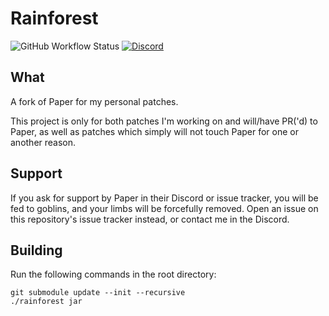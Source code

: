 # Rainforest

![GitHub Workflow Status](https://img.shields.io/github/workflow/status/Proximyst/rainforest/Build%20Paperclip?style=flat-square)
[![Discord](https://img.shields.io/discord/733744919650238494?logo=discord&style=flat-square)](https://discord.gg/3kaGYqv)

## What

A fork of Paper for my personal patches.

This project is only for both patches I'm working on and will/have PR('d) to
Paper, as well as patches which simply will not touch Paper for one or another
reason.

## Support

If you ask for support by Paper in their Discord or issue tracker, you will be
fed to goblins, and your limbs will be forcefully removed. Open an issue on this
repository's issue tracker instead, or contact me in the Discord.

## Building

Run the following commands in the root directory:

```
git submodule update --init --recursive
./rainforest jar
```
